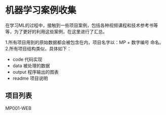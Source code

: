 # 机器学习案例收集
在学习ML的过程中，接触到一些项目案例，包括各种视频课程和技术参考书等等，为了更好的利用这些案例，在这里进行了汇总。

1.所有项目用到的原始数据都会被包含在内，项目名字以：MP + 数字编号 命名。
2.所有项目结构类似，具体如下：
  - code 代码实现
  - data 被处理的数据
  - output 程序输出的图表
  - readme  项目说明

## 项目列表

MP001-WEB
